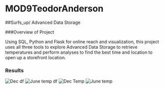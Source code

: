 # MOD9TeodorAnderson
##Surfs_up/ Advanced Data Storage

###Overview of Project

Using SQL, Python and Flask for online reach and visualization, this project uses all three tools to explore Advanced Data Storage to retrieve temperatures and perform analyses to find the best time and location to open up a storefront location. 



### Results 
![Dec df](https://user-images.githubusercontent.com/116928193/214760302-bda7cba4-9aa8-4fcc-9ddc-8ddf00bbaa1f.png)
![June temp df](https://user-images.githubusercontent.com/116928193/214760405-4e460dcc-d902-436d-bed1-abe4efd95afa.png)
![Dec Temp](https://user-images.githubusercontent.com/116928193/214760419-4f94db22-cd1e-48d4-b33c-bea2edd988c5.png)
![June temp](https://user-images.githubusercontent.com/116928193/214760424-871882f1-e33b-4bb4-8d85-a01dab78c3a3.png)
